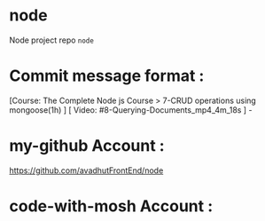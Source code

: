 # node 
Node project repo `node` 

# Commit message format : 
[Course: The Complete Node js Course > 7-CRUD operations using mongoose(1h) ] [ Video: #8-Querying-Documents_mp4_4m_18s ] - 


# my-github Account : 
https://github.com/avadhutFrontEnd/node 

# code-with-mosh Account : 
